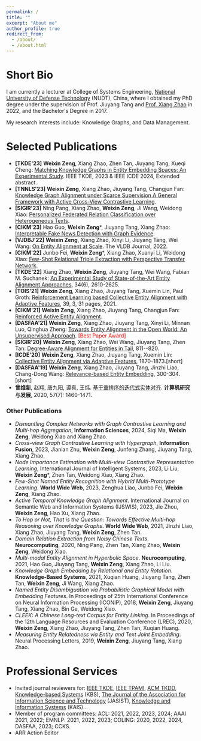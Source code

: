 ```yaml
---
permalink: /
title: ""
excerpt: "About me"
author_profile: true
redirect_from: 
  - /about/
  - /about.html
---
```


# Short Bio
I am currently a lecturer at College of Systems Engineering, [National University of Defense Technology](https://english.nudt.edu.cn/) (NUDT), China, where I obtained my PhD degree under the supervision of Prof. Jiuyang Tang and [Prof. Xiang Zhao](https://xiangz-nudt.github.io/) in 2022, and the Bachelor's Degree in 2017. 

My research interests include: Knowledge Graphs, and Data Management.

# Selected Publications
* **[TKDE'23]** **Weixin Zeng**, Xiang Zhao, Zhen Tan, Jiuyang Tang, Xueqi Cheng: [Matching Knowledge Graphs in Entity Embedding Spaces: An Experimental Study](https://ieeexplore.ieee.org/document/10114983). IEEE TKDE, 2023 & IEEE ICDE 2024, Extended abstract.
* **[TNNLS'23]** **Weixin Zeng**, Xiang Zhao, Jiuyang Tang, Changjun Fan: [Knowledge Graph Alignment under Scarce Supervision A General Framework with Active Cross-View Contrastive Learning](https://ieeexplore.ieee.org/document/10286890).
* **[SIGIR'23]** Ning Pang, Xiang Zhao, **Weixin Zeng**, Ji Wang, Weidong Xiao: [Personalized Federated Relation Classification over Heterogeneous Texts](https://dl.acm.org/doi/10.1145/3539618.3591748).
* **[CIKM'23]** Hao Guo, **Weixin Zeng***, Jiuyang Tang, Xiang Zhao: [Interpretable Fake News Detection with Graph Evidence](https://dl.acm.org/doi/abs/10.1145/3583780.3614936). 
* **[VJDBJ'22]** **Weixin Zeng**, Xiang Zhao, Xinyi Li, Jiuyang Tang, Wei Wang: [On Entity Alignment at Scale](https://link.springer.com/article/10.1007/s00778-021-00703-3). The VLDB Journal, 2022.
* **[CIKM'22]** Junbo Fei, **Weixin Zeng***, Xiang Zhao, Xuanyi Li, Weidong Xiao: [Few-Shot Relational Triple Extraction with Perspective Transfer Network](https://dl.acm.org/doi/10.1145/3511808.3557323). 
* **[TKDE'22]** Xiang Zhao, **Weixin Zeng**, Jiuyang Tang, Wei Wang, Fabian M. Suchanek: [An Experimental Study of State-of-the-Art Entity Alignment Approaches](https://ieeexplore.ieee.org/document/9174835), 34(6), 2610-2625.
* **[TOIS'21]** **Weixin Zeng**, Xiang Zhao, Jiuyang Tang, Xuemin Lin, Paul Groth: [Reinforcement Learning based Collective Entity Alignment with Adaptive Features](https://dl.acm.org/doi/10.1145/3446428), 39, 3, 31 pages, 2021. 
* **[CIKM'21]** **Weixin Zeng**, Xiang Zhao, Jiuyang Tang, Changjun Fan: [Reinforced Active Entity Alignment](https://dl.acm.org/doi/abs/10.1145/3459637.3482472).  
* **[DASFAA'21]** **Weixin Zeng**, Xiang Zhao, Jiuyang Tang, Xinyi Li, Minnan Luo, Qinghua Zheng: [Towards Entity Alignment in the Open World: An Unsupervised Approach](https://link.springer.com/article/10.1007/s41019-022-00178-4). <font color=Red>[Best Paper Award]</font>
* **[SIGIR'20]** **Weixin Zeng**, Xiang Zhao, Wei Wang, Jiuyang Tang, Zhen Tan: [Degree-Aware Alignment for Entities in Tail](https://dl.acm.org/doi/abs/10.1145/3397271.3401161), 811--820.
* **[ICDE'20]** **Weixin Zeng**, Xiang Zhao, Jiuyang Tang, Xuemin Lin: [Collective Entity Alignment via Adaptive Features](https://ieeexplore.ieee.org/document/9101599), 1870-1873.[short] 
* **[DASFAA'19]** **Weixin Zeng**, Xiang Zhao, Jiuyang Tang, Jinzhi Liao, Chang-Dong Wang: [Relevance-based Entity Embedding](https://link.springer.com/chapter/10.1007/978-3-030-18590-9_33), 300-304. [short] 
* **曾维新**, 赵翔, 唐九阳, 谭真, 王炜. [基于重排序的迭代式实体对齐](https://crad.ict.ac.cn/CN/10.7544/issn1000-1239.2020.20190643). **计算机研究与发展**, 2020, 57(7): 1460-1471. 

### Other Publications
* *Dismantling Complex Networks with Graph Contrastive Learning and Multi-hop Aggregation*, **Information Sciences**, 2024, Siqi Ma, **Weixin Zeng**, Weidong Xiao and Xiang Zhao.
* *Cross-view Graph Contrastive Learning with Hypergraph*, **Information Fusion**, 2023, Jianian Zhu, **Weixin Zeng**, Junfeng Zhang, Jiuyang Tang, Xiang Zhao.
* *Node Importance Estimation with Multi-view Contrastive Representation Learning*, International Journal of Intelligent Systems, 2023, Li Liu, **Weixin Zeng***, Zhen Tan, Weidong Xiao, Xiang Zhao.
* *Few-Shot Named Entity Recognition with Hybrid Multi-Prototype Learning*. **World Wide Web**, 2023, Zenghua Liao, Junbo Fei, **Weixin Zeng**, Xiang Zhao.
* *Active Temporal Knowledge Graph Alignment*. International Journal on Semantic Web and Information Systems (IJSWIS), 2023, Jie Zhou, **Weixin Zeng**, Hao Xu, Xiang Zhao.
* *To Hop or Not, That is the Question: Towards Effective Multi-hop Reasoning over Knowledge Graphs*. **World Wide Web**, 2021, Jinzhi Liao, Xiang Zhao, Jiuyang Tang, **Weixin Zeng**, Zhen Tan.
* *Domain Relation Extraction from Noisy Chinese Texts*. **Neurocomputing**, 2020, Ning Pang, Zhen Tan, Xiang Zhao, **Weixin Zeng**, Weidong Xiao.
* *Multi-modal Entity Alignment in Hyperbolic Space*. **Neurocomputing**, 2021, Hao Guo, Jiuyang Tang, **Weixin Zeng**, Xiang Zhao, Li Liu.
* *Knowledge Graph Embedding by Relational and Entity Rotation*. **Knowledge-Based Systems**, 2021, Xuqian Huang, Jiuyang Tang, Zhen Tan, **Weixin Zeng**, Ji Wang, Xiang Zhao.
* *Named Entity Disambiguation via Probabilistic Graphical Model with Embedding Features*. In Proceedings of 25th International Conference on Neural Information Processing (ICONIP), 2018, **Weixin Zeng**, Jiuyang Tang, Xiang Zhao, Bin Ge, Weidong Xiao. 
* *CLEEK: A Chinese Long-text Corpus for Entity Linking*. In Proceedings of the 12th Language Resources and Evaluation Conference (LREC), 2020, **Weixin Zeng**, Xiang Zhao, Jiuyang Tang, Zhen Tan, Xuqian Huang.
* *Measuring Entity Relatedness via Entity and Text Joint Embedding*. Neural Processing Letters, 2019, **Weixin Zeng**, Jiuyang Tang, Xiang Zhao. 


# Professional Services

* Invited journal reviewers for: [IEEE TKDE](https://ieeexplore.ieee.org/xpl/RecentIssue.jsp?punumber=69), [IEEE TPAMI](https://ieeexplore.ieee.org/xpl/RecentIssue.jsp?punumber=34), [ACM TKDD](https://dl.acm.org/journal/tkdd), [Knowledge-based Systems](https://www.sciencedirect.com/journal/knowledge-based-systems) (KBS), [The Journal of the Association for Information Science and Technology](https://asistdl.onlinelibrary.wiley.com/journal/23301643) (JASIST), [Knowledge and Information Systems](https://www.springer.com/journal/10115) (KAIS)...
* Member of program committees: ACL: 2021, 2022, 2023, 2024; AAAI 2021, 2022; EMNLP: 2021, 2022, 2023; COLING: 2020, 2022, 2024, DASFAA, 2023; CCKS.
* ARR Action Editor
